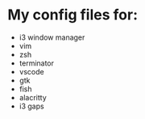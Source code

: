 # My config files for:
- i3 window manager
- vim
- zsh
- terminator
- vscode
- gtk
- fish
- alacritty
- i3 gaps
